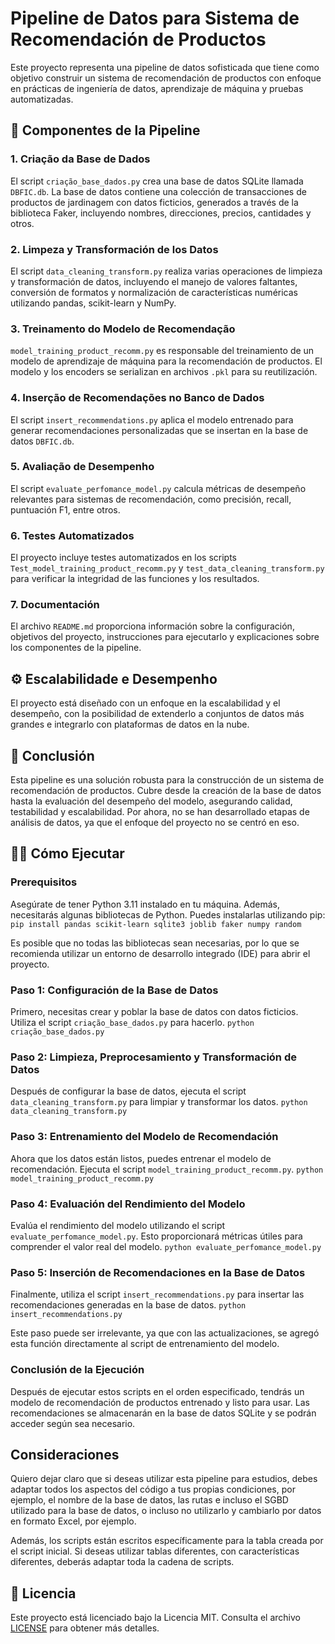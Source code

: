 # Pipeline de Datos para Sistema de Recomendación de Productos

Este proyecto representa una pipeline de datos sofisticada que tiene como objetivo construir un sistema de recomendación de productos con enfoque en prácticas de ingeniería de datos, aprendizaje de máquina y pruebas automatizadas.

## 🧱 Componentes de la Pipeline

### 1. Criação da Base de Dados

El script `criação_base_dados.py` crea una base de datos SQLite llamada `DBFIC.db`. La base de datos contiene una colección de transacciones de productos de jardinagem con datos ficticios, generados a través de la biblioteca Faker, incluyendo nombres, direcciones, precios, cantidades y otros.

### 2. Limpeza y Transformación de los Datos

El script `data_cleaning_transform.py` realiza varias operaciones de limpieza y transformación de datos, incluyendo el manejo de valores faltantes, conversión de formatos y normalización de características numéricas utilizando pandas, scikit-learn y NumPy.

### 3. Treinamento do Modelo de Recomendação

`model_training_product_recomm.py` es responsable del treinamiento de un modelo de aprendizaje de máquina para la recomendación de productos. El modelo y los encoders se serializan en archivos `.pkl` para su reutilización.

### 4. Inserção de Recomendações no Banco de Dados

El script `insert_recommendations.py` aplica el modelo entrenado para generar recomendaciones personalizadas que se insertan en la base de datos `DBFIC.db`.

### 5. Avaliação de Desempenho

El script `evaluate_perfomance_model.py` calcula métricas de desempeño relevantes para sistemas de recomendación, como precisión, recall, puntuación F1, entre otros.

### 6. Testes Automatizados

El proyecto incluye testes automatizados en los scripts `Test_model_training_product_recomm.py` y `test_data_cleaning_transform.py` para verificar la integridad de las funciones y los resultados.

### 7. Documentación

El archivo `README.md` proporciona información sobre la configuración, objetivos del proyecto, instrucciones para ejecutarlo y explicaciones sobre los componentes de la pipeline.

## ⚙️ Escalabilidade e Desempenho

El proyecto está diseñado con un enfoque en la escalabilidad y el desempeño, con la posibilidad de extenderlo a conjuntos de datos más grandes e integrarlo con plataformas de datos en la nube.

## 🚀 Conclusión

Esta pipeline es una solución robusta para la construcción de un sistema de recomendación de productos. Cubre desde la creación de la base de datos hasta la evaluación del desempeño del modelo, asegurando calidad, testabilidad y escalabilidad. Por ahora, no se han desarrollado etapas de análisis de datos, ya que el enfoque del proyecto no se centró en eso.

## 👨‍💻 Cómo Ejecutar

### Prerequisitos
Asegúrate de tener Python 3.11 instalado en tu máquina. Además, necesitarás algunas bibliotecas de Python. Puedes instalarlas utilizando pip:
`pip install pandas scikit-learn sqlite3 joblib faker numpy random`

Es posible que no todas las bibliotecas sean necesarias, por lo que se recomienda utilizar un entorno de desarrollo integrado (IDE) para abrir el proyecto.

### Paso 1: Configuración de la Base de Datos
Primero, necesitas crear y poblar la base de datos con datos ficticios. Utiliza el script `criação_base_dados.py` para hacerlo.
`python criação_base_dados.py`

### Paso 2: Limpieza, Preprocesamiento y Transformación de Datos
Después de configurar la base de datos, ejecuta el script `data_cleaning_transform.py` para limpiar y transformar los datos.
`python data_cleaning_transform.py`

### Paso 3: Entrenamiento del Modelo de Recomendación
Ahora que los datos están listos, puedes entrenar el modelo de recomendación. Ejecuta el script `model_training_product_recomm.py`.
`python model_training_product_recomm.py`

### Paso 4: Evaluación del Rendimiento del Modelo
Evalúa el rendimiento del modelo utilizando el script `evaluate_perfomance_model.py`. Esto proporcionará métricas útiles para comprender el valor real del modelo.
`python evaluate_perfomance_model.py`

### Paso 5: Inserción de Recomendaciones en la Base de Datos
Finalmente, utiliza el script `insert_recommendations.py` para insertar las recomendaciones generadas en la base de datos.
`python insert_recommendations.py`

Este paso puede ser irrelevante, ya que con las actualizaciones, se agregó esta función directamente al script de entrenamiento del modelo.

### Conclusión de la Ejecución
Después de ejecutar estos scripts en el orden especificado, tendrás un modelo de recomendación de productos entrenado y listo para usar. Las recomendaciones se almacenarán en la base de datos SQLite y se podrán acceder según sea necesario.

## Consideraciones
Quiero dejar claro que si deseas utilizar esta pipeline para estudios, debes adaptar todos los aspectos del código a tus propias condiciones, por ejemplo, el nombre de la base de datos, las rutas e incluso el SGBD utilizado para la base de datos, o incluso no utilizarlo y cambiarlo por datos en formato Excel, por ejemplo.

Además, los scripts están escritos específicamente para la tabla creada por el script inicial. Si deseas utilizar tablas diferentes, con características diferentes, deberás adaptar toda la cadena de scripts.

## 📄 Licencia

Este proyecto está licenciado bajo la Licencia MIT. Consulta el archivo [LICENSE](LICENSE) para obtener más detalles.
